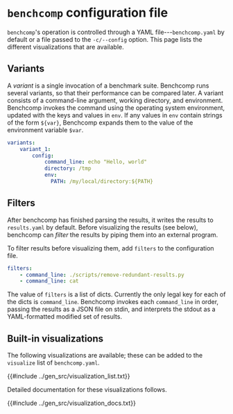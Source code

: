 # `benchcomp` configuration file

`benchcomp`'s operation is controlled through a YAML file---`benchcomp.yaml` by default or a file passed to the `-c/--config` option.
This page lists the different visualizations that are available.


## Variants

A *variant* is a single invocation of a benchmark suite. Benchcomp runs several
variants, so that their performance can be compared later. A variant consists of
a command-line argument, working directory, and environment. Benchcomp invokes
the command using the operating system environment, updated with the keys and
values in `env`. If any values in `env` contain strings of the form `${var}`,
Benchcomp expands them to the value of the environment variable `$var`.

```yaml
variants:
    variant_1:
        config:
            command_line: echo "Hello, world"
            directory: /tmp
            env:
              PATH: /my/local/directory:${PATH}
```


## Filters

After benchcomp has finished parsing the results, it writes the results to `results.yaml` by default.
Before visualizing the results (see below), benchcomp can *filter* the results by piping them into an external program.

To filter results before visualizing them, add `filters` to the configuration file.

```yaml
filters:
    - command_line: ./scripts/remove-redundant-results.py
    - command_line: cat
```

The value of `filters` is a list of dicts.
Currently the only legal key for each of the dicts is `command_line`.
Benchcomp invokes each `command_line` in order, passing the results as a JSON file on stdin, and interprets the stdout as a YAML-formatted modified set of results.


## Built-in visualizations

The following visualizations are available; these can be added to the `visualize` list of `benchcomp.yaml`.

{{#include ../gen_src/visualization_list.txt}}

Detailed documentation for these visualizations follows.

{{#include ../gen_src/visualization_docs.txt}}
